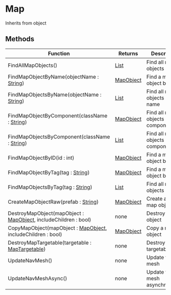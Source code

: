 # Map
Inherits from object
## Methods
|Function|Returns|Description|
|---|---|---|
|FindAllMapObjects()|[List](../Object/List.md)|Find all map objects|
|FindMapObjectByName(objectName : [String](../Static/String.md))|[MapObject](../Object/MapObject.md)|Find a map object by name|
|FindMapObjectsByName(objectName : [String](../Static/String.md))|[List](../Object/List.md)|Find all map objects by name|
|FindMapObjectByComponent(className : [String](../Static/String.md))|[MapObject](../Object/MapObject.md)|Find all map objects by component|
|FindMapObjectsByComponent(className : [String](../Static/String.md))|[List](../Object/List.md)|Find all map objects by component|
|FindMapObjectByID(id : int)|[MapObject](../Object/MapObject.md)|Find a map object by ID|
|FindMapObjectByTag(tag : [String](../Static/String.md))|[MapObject](../Object/MapObject.md)|Find a map object by tag|
|FindMapObjectsByTag(tag : [String](../Static/String.md))|[List](../Object/List.md)|Find all map objects by tag|
|CreateMapObjectRaw(prefab : [String](../Static/String.md))|[MapObject](../Object/MapObject.md)|Create a new map object|
|DestroyMapObject(mapObject : [MapObject](../Object/MapObject.md), includeChildren : bool)|none|Destroy a map object|
|CopyMapObject(mapObject : [MapObject](../Object/MapObject.md), includeChildren : bool)|[MapObject](../Object/MapObject.md)|Copy a map object|
|DestroyMapTargetable(targetable : [MapTargetable](../Object/MapTargetable.md))|none|Destroy a map targetable|
|UpdateNavMesh()|none|Update the nav mesh|
|UpdateNavMeshAsync()|none|Update the nav mesh asynchronously|
